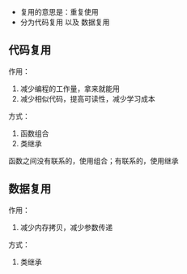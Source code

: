 * 复用的意思是：重复使用
* 分为代码复用 以及 数据复用

## 代码复用
作用：
1. 减少编程的工作量，拿来就能用
2. 减少相似代码，提高可读性，减少学习成本

方式：
1. 函数组合
2. 类继承

函数之间没有联系的，使用组合；有联系的，使用继承

## 数据复用
作用：
1. 减少内存拷贝，减少参数传递

方式：
1. 类继承

